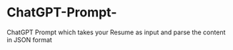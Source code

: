 # ChatGPT-Prompt-
 ChatGPT Prompt which takes your Resume as input and parse the content in JSON format
